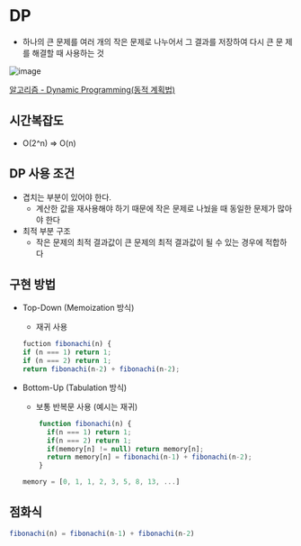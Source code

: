 # DP

- 하나의 큰 문제를 여러 개의 작은 문제로 나누어서 그 결과를 저장하여 다시 큰 문
  제를 해결할 때 사용하는 것

![image](https://user-images.githubusercontent.com/75062526/163842781-102fcf66-7b8b-42cc-923f-fa4a6e367aa9.png)


[알고리즘 - Dynamic Programming(동적 계획법)](https://hongjw1938.tistory.com/47)

## 시간복잡도

- O(2^n) ⇒ O(n)

## DP 사용 조건

- 겹치는 부분이 있어야 한다.
  - 계산한 값을 재사용해야 하기 때문에 작은 문제로 나눴을 때 동일한 문제가 많아
    야 한다
- 최적 부분 구조
  - 작은 문제의 최적 결과값이 큰 문제의 최적 결과값이 될 수 있는 경우에 적합하다

## 구현 방법

- Top-Down (Memoization 방식)
  - 재귀 사용
  ```jsx
  fuction fibonachi(n) {
  if (n === 1) return 1;
  if (n === 2) return 1;
  return fibonachi(n-2) + fibonachi(n-2);
  ```
- Bottom-Up (Tabulation 방식)
  - 보통 반복문 사용 (예시는 재귀)
  ```jsx const memory = [0];
      function fibonachi(n) {
      	if(n === 1) return 1;
      	if(n === 2) return 1;
      	if(memory[n] != null) return memory[n];
      	return memory[n] = fibonachi(n-1) + fibonachi(n-2);
      }
  ```

  ```jsx
  memory = [0, 1, 1, 2, 3, 5, 8, 13, ...]
  ```

## 점화식
```jsx
fibonachi(n) = fibonachi(n-1) + fibonachi(n-2)
```